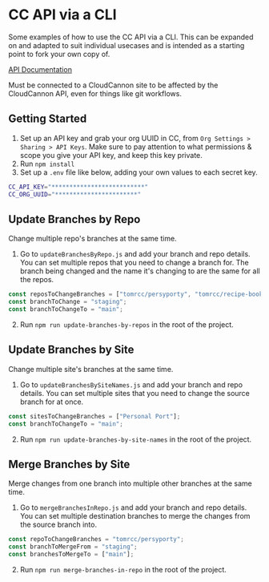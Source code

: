 # CC API via a CLI

Some examples of how to use the CC API via a CLI. This can be expanded on and adapted to suit individual usecases and is intended as a starting point to fork your own copy of.

[API Documentation](https://cloudcannon.com/api-documentation/)

Must be connected to a CloudCannon site to be affected by the CloudCannon API, even for things like git workflows.

## Getting Started
1. Set up an API key and grab your org UUID in CC, from `Org Settings > Sharing > API Keys`. Make sure to pay attention to what permissions & scope you give your API key, and keep this key private.
2. Run `npm install`
3. Set up a `.env` file like below, adding your own values to each secret key.

```bash
CC_API_KEY="**************************"
CC_ORG_UUID="***********************"
```

## Update Branches by Repo
Change multiple repo's branches at the same time. 

1. Go to `updateBranchesByRepo.js` and add your branch and repo details. You can set multiple repos that you need to change a branch for. The branch being changed and the name it's changing to are the same for all the repos.

```javascript
const reposToChangeBranches = ["tomrcc/persyporty", "tomrcc/recipe-book"];
const branchToChange = "staging";
const branchToChangeTo = "main";
```

2. Run `npm run update-branches-by-repos` in the root of the project.

## Update Branches by Site
Change multiple site's branches at the same time.

1. Go to `updateBranchesBySiteNames.js` and add your branch and repo details. You can set multiple sites that you need to change the source branch for at once.

```javascript
const sitesToChangeBranches = ["Personal Port"];
const branchToChangeTo = "main";
```

2. Run `npm run update-branches-by-site-names` in the root of the project.

## Merge Branches by Site
Merge changes from one branch into multiple other branches at the same time.

1. Go to `mergeBranchesInRepo.js` and add your branch and repo details. You can set multiple destination branches to merge the changes from the source branch into.

```javascript
const repoToChangeBranches = "tomrcc/persyporty";
const branchToMergeFrom = "staging";
const branchesToMergeTo = ["main"];
```

2. Run `npm run merge-branches-in-repo` in the root of the project.
